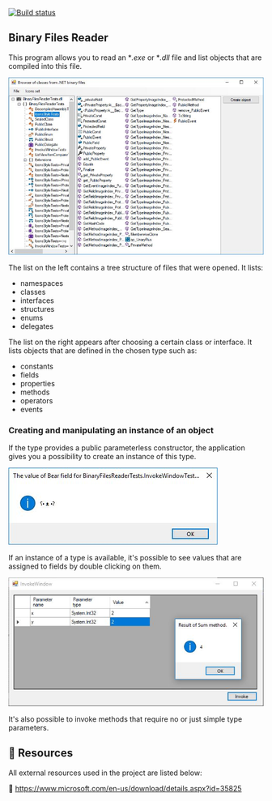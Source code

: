 [![Build status](https://ci.appveyor.com/api/projects/status/6o3es3fa5fxpvf2v?svg=true)](https://ci.appveyor.com/project/monkog/binary-files-reader)

## Binary Files Reader
This program allows you to read an **.exe* or **.dll* file and list objects that are compiled into this file.

![Application screenshot](./.Docs/Application.JPG)

The list on the left contains a tree structure of files that were opened. It lists:
* namespaces
* classes
* interfaces
* structures
* enums
* delegates

The list on the right appears after choosing a certain class or interface. It lists objects that are defined in the chosen type such as:
* constants
* fields
* properties
* methods
* operators
* events

### Creating and manipulating an instance of an object
If the type provides a public parameterless constructor, the application gives you a possibility to create an instance of this type.  

![Field value window screenshot](./.Docs/FieldValue.JPG)

If an instance of a type is available, it's possible to see values that are assigned to fields by double clicking on them.

![Invoke method window screenshot](./.Docs/MethodInvoke.JPG)

It's also possible to invoke methods that require no or just simple type parameters.


## :link: Resources
All external resources used in the project are listed below:

:art: https://www.microsoft.com/en-us/download/details.aspx?id=35825